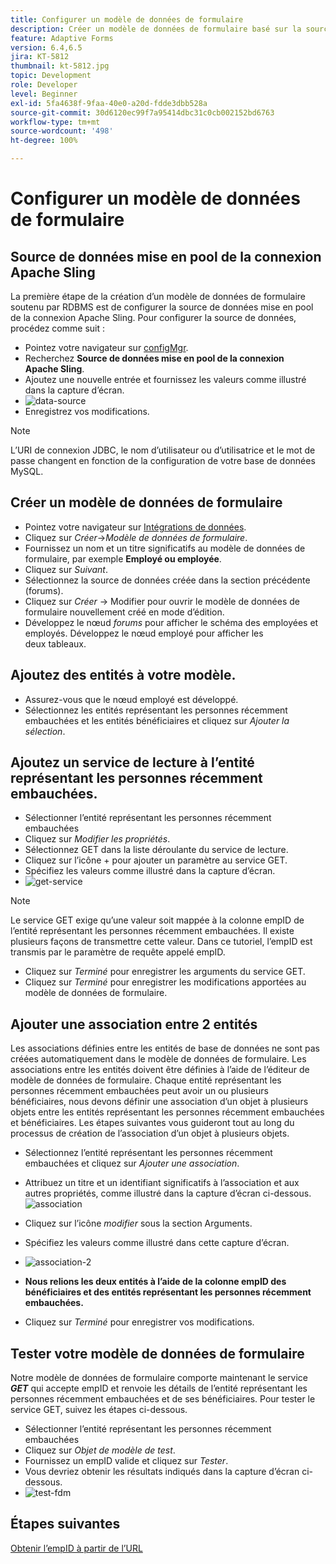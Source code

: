 ```yaml
---
title: Configurer un modèle de données de formulaire
description: Créer un modèle de données de formulaire basé sur la source de données RDBMS
feature: Adaptive Forms
version: 6.4,6.5
jira: KT-5812
thumbnail: kt-5812.jpg
topic: Development
role: Developer
level: Beginner
exl-id: 5fa4638f-9faa-40e0-a20d-fdde3dbb528a
source-git-commit: 30d6120ec99f7a95414dbc31c0cb002152bd6763
workflow-type: tm+mt
source-wordcount: '498'
ht-degree: 100%

---
```


# Configurer un modèle de données de formulaire

## Source de données mise en pool de la connexion Apache Sling

La première étape de la création d’un modèle de données de formulaire soutenu par RDBMS est de configurer la source de données mise en pool de la connexion Apache Sling. Pour configurer la source de données, procédez comme suit :

* Pointez votre navigateur sur [configMgr](http://localhost:4502/system/console/configMgr).
* Recherchez **Source de données mise en pool de la connexion Apache Sling**.
* Ajoutez une nouvelle entrée et fournissez les valeurs comme illustré dans la capture d’écran.
* ![data-source](assets/data-source.png)
* Enregistrez vos modifications.

>[!NOTE]
>L’URI de connexion JDBC, le nom d’utilisateur ou d’utilisatrice et le mot de passe changent en fonction de la configuration de votre base de données MySQL.


## Créer un modèle de données de formulaire

* Pointez votre navigateur sur [Intégrations de données](http://localhost:4502/aem/forms.html/content/dam/formsanddocuments-fdm).
* Cliquez sur _Créer_->_Modèle de données de formulaire_.
* Fournissez un nom et un titre significatifs au modèle de données de formulaire, par exemple **Employé ou employée**.
* Cliquez sur _Suivant_.
* Sélectionnez la source de données créée dans la section précédente (forums).
* Cliquez sur _Créer_ -> Modifier pour ouvrir le modèle de données de formulaire nouvellement créé en mode d’édition.
* Développez le nœud _forums_ pour afficher le schéma des employées et employés. Développez le nœud employé pour afficher les deux tableaux.

## Ajoutez des entités à votre modèle.

* Assurez-vous que le nœud employé est développé.
* Sélectionnez les entités représentant les personnes récemment embauchées et les entités bénéficiaires et cliquez sur _Ajouter la sélection_.

## Ajoutez un service de lecture à l’entité représentant les personnes récemment embauchées.

* Sélectionner l’entité représentant les personnes récemment embauchées
* Cliquez sur _Modifier les propriétés_.
* Sélectionnez GET dans la liste déroulante du service de lecture.
* Cliquez sur l’icône + pour ajouter un paramètre au service GET.
* Spécifiez les valeurs comme illustré dans la capture d’écran.
* ![get-service](assets/get-service.png)
>[!NOTE]
> Le service GET exige qu’une valeur soit mappée à la colonne empID de l’entité représentant les personnes récemment embauchées. Il existe plusieurs façons de transmettre cette valeur. Dans ce tutoriel, l’empID est transmis par le paramètre de requête appelé empID.
* Cliquez sur _Terminé_ pour enregistrer les arguments du service GET.
* Cliquez sur _Terminé_ pour enregistrer les modifications apportées au modèle de données de formulaire.

## Ajouter une association entre 2 entités

Les associations définies entre les entités de base de données ne sont pas créées automatiquement dans le modèle de données de formulaire. Les associations entre les entités doivent être définies à l’aide de l’éditeur de modèle de données de formulaire. Chaque entité représentant les personnes récemment embauchées peut avoir un ou plusieurs bénéficiaires, nous devons définir une association d’un objet à plusieurs objets entre les entités représentant les personnes récemment embauchées et bénéficiaires.
Les étapes suivantes vous guideront tout au long du processus de création de l’association d’un objet à plusieurs objets.

* Sélectionnez l’entité représentant les personnes récemment embauchées et cliquez sur _Ajouter une association_.
* Attribuez un titre et un identifiant significatifs à l’association et aux autres propriétés, comme illustré dans la capture d’écran ci-dessous.
  ![association](assets/association-entities-1.png)

* Cliquez sur l’icône _modifier_ sous la section Arguments.

* Spécifiez les valeurs comme illustré dans cette capture d’écran.
* ![association-2](assets/association-entities.png)
* **Nous relions les deux entités à l’aide de la colonne empID des bénéficiaires et des entités représentant les personnes récemment embauchées.**
* Cliquez sur _Terminé_ pour enregistrer vos modifications.

## Tester votre modèle de données de formulaire

Notre modèle de données de formulaire comporte maintenant le service **_GET_** qui accepte empID et renvoie les détails de l’entité représentant les personnes récemment embauchées et de ses bénéficiaires. Pour tester le service GET, suivez les étapes ci-dessous.

* Sélectionner l’entité représentant les personnes récemment embauchées
* Cliquez sur _Objet de modèle de test_.
* Fournissez un empID valide et cliquez sur _Tester_.
* Vous devriez obtenir les résultats indiqués dans la capture d’écran ci-dessous.
* ![test-fdm](assets/test-form-data-model.png)

## Étapes suivantes

[Obtenir l’empID à partir de l’URL](./get-request-parameter.md)
